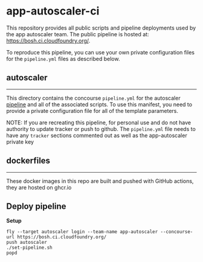 app-autoscaler-ci
=============

This repository provides all public scripts and pipeline deployments used
by the app autoscaler team.  The public pipeline is hosted at: https://bosh.ci.cloudfoundry.org/.

To reproduce this pipeline, you can use your own private configuration files for the `pipeline.yml` files as described below.

## autoscaler
-------------

This directory contains the concourse `pipeline.yml` for the autoscaler [pipeline](https://bosh.ci.cloudfoundry.org/pipelines/app-autoscaler)
and all of the associated scripts. To use this manifest, you need to provide a private configuration file
for all of the template parameters.

NOTE: If you are recreating this pipeline, for personal use and do not have authority to update
tracker or push to github. The `pipeline.yml` file needs to have any `tracker` sections commented
out as well as the app-autoscaler private key

## dockerfiles
------------

These docker images in this repo are built and pushed with GitHub actions, they are hosted on ghcr.io

## Deploy pipeline

__Setup__

```
fly --target autoscaler login --team-name app-autoscaler --concourse-url https://bosh.ci.cloudfoundry.org/
push autoscaler
./set-pipeline.sh
popd
```
